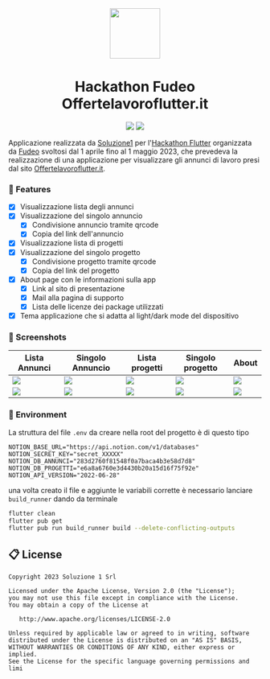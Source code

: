 <div align="center">
  <img src="assets/appicon/icon.png" width= 100>
  <h1>Hackathon Fudeo Offertelavoroflutter.it</h1>
  <p align="center">
  <a href="https://dart.dev/"><img src="https://img.shields.io/badge/Dart-0175C2?style=for-the-badge&logo=dart&logoColor=white"></a>
  <a href="https://flutter.dev/"><img src="https://img.shields.io/badge/Flutter-02569B?style=for-the-badge&logo=flutter&logoColor=white"></a>
  </p>
</div>

Applicazione realizzata da [Soluzione1](https://www.soluzione1.it/) per l'[Hackathon Flutter](https://www.fudeo.it/blog/hackathon-flutter-offertelavoroflutter) organizzata da [Fudeo](https://www.fudeo.it/) svoltosi dal 1 aprile fino al 1 maggio 2023, che prevedeva la realizzazione di una applicazione per visualizzare gli annunci di lavoro presi dal sito [Offertelavoroflutter.it](https://offertelavoroflutter.it/).

### 💎 Features

* [X] Visualizzazione lista degli annunci
* [X] Visualizzazione del singolo annuncio
  * [X] Condivisione annuncio tramite qrcode
  * [X] Copia del link dell'annuncio
* [X] Visualizzazione lista di progetti
* [X] Visualizzazione del singolo progetto
  * [X] Condivisione progetto tramite qrcode
  * [X] Copia del link del progetto
* [X] About page con le informazioni sulla app
  * [X] Link al sito di presentazione
  * [X] Mail alla pagina di supporto
  * [X] Lista delle licenze dei package utilizzati
* [X] Tema applicazione che si adatta al light/dark mode del dispositivo

### 📱 Screenshots

| Lista Annunci | Singolo Annuncio | Lista progetti | Singolo progetto | About |  
|-|-|-|-|-|
| <img src="screenshots/lista_annunci.png"> | <img src="screenshots/single_annuncio.png"> | <img src="screenshots/lista_progetti.png"> | <img src="screenshots/single_progetto.png"> |<img src="screenshots/about.png"> | 
| <img src="screenshots/lista_annunci_dark.png"> | <img src="screenshots/single_annuncio_dark.png"> | <img src="screenshots/lista_progetti_dark.png"> | <img src="screenshots/single_progetto_dark.png"> |<img src="screenshots/about_dark.png"> | 


### 🧬 Environment

La struttura del file `.env` da creare nella root del progetto è di questo tipo

```env
NOTION_BASE_URL="https://api.notion.com/v1/databases"
NOTION_SECRET_KEY="secret_XXXXX"
NOTION_DB_ANNUNCI="283d2760f81548f0a7baca4b3e58d7d8"
NOTION_DB_PROGETTI="e6a8a6760e3d4430b20a15d16f75f92e"
NOTION_API_VERSION="2022-06-28"
```

una volta creato il file e aggiunte le variabili corrette è necessario lanciare `build_runner` dando da terminale

```bash
flutter clean
flutter pub get
flutter pub run build_runner build --delete-conflicting-outputs
```

## 📋 License

```
Copyright 2023 Soluzione 1 Srl

Licensed under the Apache License, Version 2.0 (the "License");
you may not use this file except in compliance with the License.
You may obtain a copy of the License at

   http://www.apache.org/licenses/LICENSE-2.0

Unless required by applicable law or agreed to in writing, software
distributed under the License is distributed on an "AS IS" BASIS,
WITHOUT WARRANTIES OR CONDITIONS OF ANY KIND, either express or implied.
See the License for the specific language governing permissions and
limi